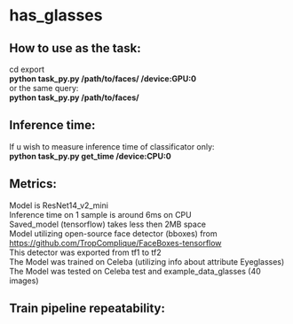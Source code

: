 # has_glasses

## How to use as the task:
cd export  
**python task_py.py /path/to/faces/ /device:GPU:0**  
or the same query:  
**python task_py.py /path/to/faces/**  

## Inference time:
If u wish to measure inference time of classificator only:  
**python task_py.py get_time /device:CPU:0**  

## Metrics:
Model is ResNet14_v2_mini  
Inference time on 1 sample is around 6ms on CPU  
Saved_model (tensorflow) takes less then 2MB space  
Model utilizing open-source face detector (bboxes) from https://github.com/TropComplique/FaceBoxes-tensorflow  
This detector was exported from tf1 to tf2  
The Model was trained on Celeba (utilizing info about attribute Eyeglasses)  
The Model was tested on Celeba test and example_data_glasses (40 images)  

## Train pipeline repeatability:
